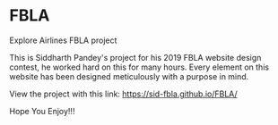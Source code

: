 # FBLA
Explore Airlines FBLA project

This is Siddharth Pandey's project for his 2019 FBLA website design contest, he worked hard on this for many hours. Every element on this website has been designed meticulously with  a purpose in mind.

View the project with this link: https://sid-fbla.github.io/FBLA/

Hope You Enjoy!!!
